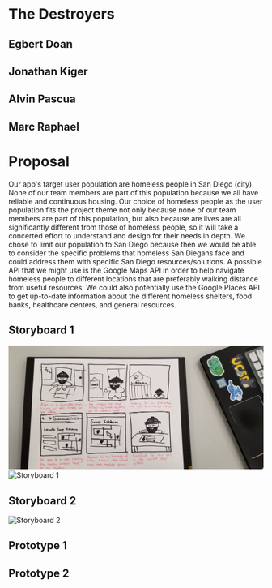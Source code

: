 # The Destroyers

## Egbert Doan
## Jonathan Kiger
## Alvin Pascua
## Marc Raphael

# Proposal
Our app's target user population are homeless people in San Diego (city). None of our team members are part of this population because we all have reliable and continuous housing. Our choice of homeless people as the user population fits the project theme not only because none of our team members are part of this population, but also because are lives are all significantly different from those of homeless people, so it will take a concerted effort to understand and design for their needs in depth. We chose to limit our population to San Diego because then we would be able to consider the specific problems that homeless San Diegans face and could address them with specific San Diego resources/solutions.
A possible API that we might use is the Google Maps API in order to help navigate homeless people to different locations that are preferably walking distance from useful resources. We could also potentially use the Google Places API to get up-to-date information about the different homeless shelters, food banks, healthcare centers, and general resources. 

## Storyboard 1
![Storyboard 1](images/20190422_152234.jpg)
![Storyboard 1](images/New_Doc_2019-04-22_15.45.45_1.jpg)

## Storyboard 2
![Storyboard 2](images/New_Doc_2019-04-22_15.45.45_2.jpg)

## Prototype 1

## Prototype 2
